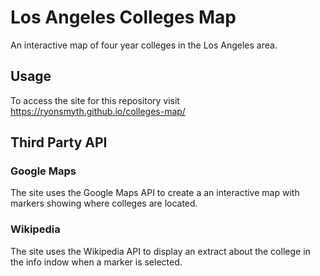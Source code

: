 # Los Angeles Colleges Map
An interactive map of four year colleges in the Los Angeles area.

## Usage
To access the site for this repository visit https://ryonsmyth.github.io/colleges-map/

## Third Party API

### Google Maps
The site uses the Google Maps API to create a an interactive map with markers showing where colleges are located.

### Wikipedia
The site uses the Wikipedia API to display an extract about the college in the info indow when a marker is selected. 
